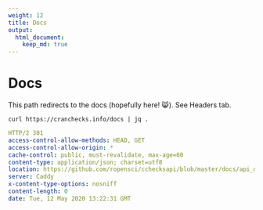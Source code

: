 ```yaml
---
weight: 12
title: Docs
output: 
  html_document:
    keep_md: true
---
```




# Docs

This path redirects to the docs (hopefully here! :smile_cat:). See Headers tab.

```shell
curl https://cranchecks.info/docs | jq .
```
```yaml
HTTP/2 301 
access-control-allow-methods: HEAD, GET
access-control-allow-origin: *
cache-control: public, must-revalidate, max-age=60
content-type: application/json; charset=utf8
location: https://github.com/ropensci/cchecksapi/blob/master/docs/api_docs.md
server: Caddy
x-content-type-options: nosniff
content-length: 0
date: Tue, 12 May 2020 13:22:31 GMT

```
